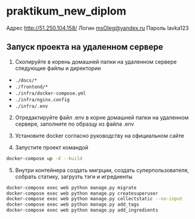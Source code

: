 # praktikum_new_diplom
Адрес http://51.250.104.158/
Логин msOleg@yandex.ru
Пароль lavka123        

## Запуск проекта на удаленном сервере

1. Скопируйте в корень домашней папки на удаленном сервере следующие файлы и директории
- `./docs/*`
- `./frontend/*`
- `./infra/docker-compose.yml`
- `./infra/nginx.config`
- `./infra/.env`

2. Отредактируйте файл .env в корне домашней папки на удаленном сервере, заполните по образцу
из файла .env

3. Установите docker согласно руководству на официальном сайте

4. Запустите проект командой 
```bash
docker-compose up -d --build
```
5. Внутри контейнера создать мигрции, создать суперпользователя, собрать статику, загрузть тэги и игредиенты
```bash
docker-compose exec web python manage.py migrate
docker-compose exec web python manage.py createsuperuser
docker-compose exec web python manage.py collectstatic --no-input
docker-compose exec web python manage.py add_tags
docker-compose exec web python manage.py add_ingredients
```
